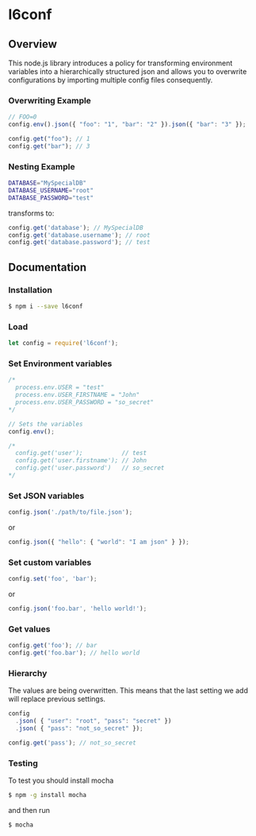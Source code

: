 # l6conf

## Overview

This node.js library introduces a policy for transforming environment variables into a hierarchically structured json and allows you to overwrite configurations by importing multiple config files consequently.

### Overwriting Example
``` js
// FOO=0
config.env().json({ "foo": "1", "bar": "2" }).json({ "bar": "3" });

config.get("foo"); // 1
config.get("bar"); // 3
```

### Nesting Example
``` sh
DATABASE="MySpecialDB"
DATABASE_USERNAME="root"
DATABASE_PASSWORD="test"
```
transforms to:
``` js
config.get('database'); // MySpecialDB
config.get('database.username'); // root
config.get('database.password'); // test
```

#### 

## Documentation

### Installation
``` sh
$ npm i --save l6conf
```

### Load
``` js
let config = require('l6conf');
```

### Set Environment variables
``` js
/*
  process.env.USER = "test"
  process.env.USER_FIRSTNAME = "John"
  process.env.USER_PASSWORD = "so_secret"
*/

// Sets the variables
config.env();

/*
  config.get('user');           // test
  config.get('user.firstname'); // John
  config.get('user.password')   // so_secret
*/
```

### Set JSON variables
``` js
config.json('./path/to/file.json');
```

or

``` js
config.json({ "hello": { "world": "I am json" } });
```

### Set custom variables
``` js
config.set('foo', 'bar');
```

or

``` js
config.json('foo.bar', 'hello world!');
```

### Get values
``` js
config.get('foo'); // bar
config.get('foo.bar'); // hello world
```

### Hierarchy
The values are being overwritten. This means that the last setting we add will replace previous settings.
``` js
config
  .json( { "user": "root", "pass": "secret" })
  .json( { "pass": "not_so_secret" });

config.get('pass'); // not_so_secret
```

### Testing
To test you should install mocha
``` sh
$ npm -g install mocha
```
and then run
``` sh
$ mocha
```
